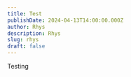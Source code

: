 ```yaml
---
title: Test
publishDate: 2024-04-13T14:00:00.000Z
author: Rhys
description: Rhys
slug: rhys
draft: false
---
```


Testing
